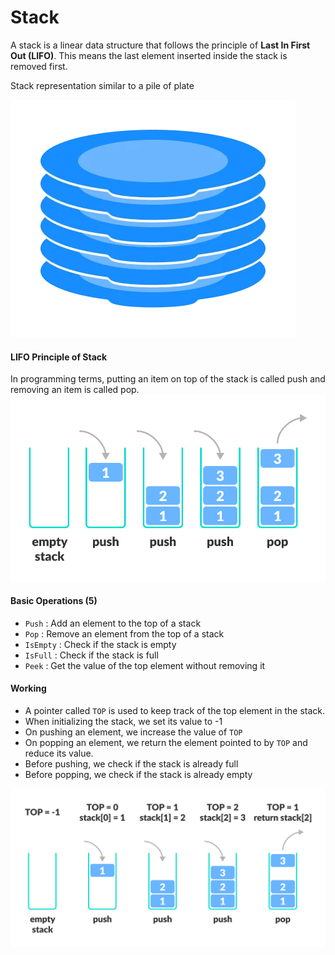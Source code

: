 # Stack

A stack is a linear data structure that follows the principle of <b>Last In First Out (LIFO)</b>. This means the last element inserted inside the stack is removed first.

Stack representation similar to a pile of plate

![Image](./img/stack-plates.webp)

#### LIFO Principle of Stack

In programming terms, putting an item on top of the stack is called push and removing an item is called pop.
![Image](./img/stack-lifo.png)

#### Basic Operations (5)

- `Push` : Add an element to the top of a stack
- `Pop` : Remove an element from the top of a stack
- `IsEmpty` : Check if the stack is empty
- `IsFull` : Check if the stack is full
- `Peek` : Get the value of the top element without removing it

#### Working

- A pointer called `TOP` is used to keep track of the top element in the stack.
- When initializing the stack, we set its value to -1
- On pushing an element, we increase the value of `TOP`
- On popping an element, we return the element pointed to by `TOP` and reduce its value.
- Before pushing, we check if the stack is already full
- Before popping, we check if the stack is already empty

![Image](./img/stack-operations.png)
